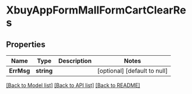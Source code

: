 # XbuyAppFormMallFormCartClearRes

## Properties
Name | Type | Description | Notes
------------ | ------------- | ------------- | -------------
**ErrMsg** | **string** |  | [optional] [default to null]

[[Back to Model list]](../README.md#documentation-for-models) [[Back to API list]](../README.md#documentation-for-api-endpoints) [[Back to README]](../README.md)

